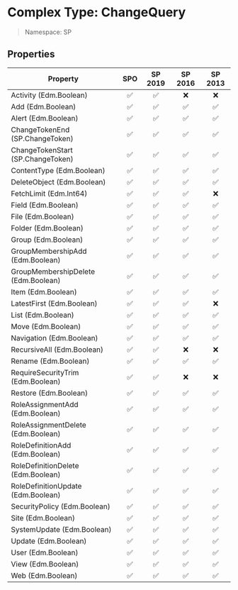 # Complex Type: ChangeQuery

> Namespace: SP

## Properties

Property | SPO | SP 2019 | SP 2016 | SP 2013
----------|:---:|:-------:|:-------:|:-------:
Activity (Edm.Boolean) | ✅ | ✅ | ❌ | ❌
Add (Edm.Boolean) | ✅ | ✅ | ✅ | ✅
Alert (Edm.Boolean) | ✅ | ✅ | ✅ | ✅
ChangeTokenEnd (SP.ChangeToken) | ✅ | ✅ | ✅ | ✅
ChangeTokenStart (SP.ChangeToken) | ✅ | ✅ | ✅ | ✅
ContentType (Edm.Boolean) | ✅ | ✅ | ✅ | ✅
DeleteObject (Edm.Boolean) | ✅ | ✅ | ✅ | ✅
FetchLimit (Edm.Int64) | ✅ | ✅ | ✅ | ❌
Field (Edm.Boolean) | ✅ | ✅ | ✅ | ✅
File (Edm.Boolean) | ✅ | ✅ | ✅ | ✅
Folder (Edm.Boolean) | ✅ | ✅ | ✅ | ✅
Group (Edm.Boolean) | ✅ | ✅ | ✅ | ✅
GroupMembershipAdd (Edm.Boolean) | ✅ | ✅ | ✅ | ✅
GroupMembershipDelete (Edm.Boolean) | ✅ | ✅ | ✅ | ✅
Item (Edm.Boolean) | ✅ | ✅ | ✅ | ✅
LatestFirst (Edm.Boolean) | ✅ | ✅ | ✅ | ❌
List (Edm.Boolean) | ✅ | ✅ | ✅ | ✅
Move (Edm.Boolean) | ✅ | ✅ | ✅ | ✅
Navigation (Edm.Boolean) | ✅ | ✅ | ✅ | ✅
RecursiveAll (Edm.Boolean) | ✅ | ✅ | ❌ | ❌
Rename (Edm.Boolean) | ✅ | ✅ | ✅ | ✅
RequireSecurityTrim (Edm.Boolean) | ✅ | ✅ | ❌ | ❌
Restore (Edm.Boolean) | ✅ | ✅ | ✅ | ✅
RoleAssignmentAdd (Edm.Boolean) | ✅ | ✅ | ✅ | ✅
RoleAssignmentDelete (Edm.Boolean) | ✅ | ✅ | ✅ | ✅
RoleDefinitionAdd (Edm.Boolean) | ✅ | ✅ | ✅ | ✅
RoleDefinitionDelete (Edm.Boolean) | ✅ | ✅ | ✅ | ✅
RoleDefinitionUpdate (Edm.Boolean) | ✅ | ✅ | ✅ | ✅
SecurityPolicy (Edm.Boolean) | ✅ | ✅ | ✅ | ✅
Site (Edm.Boolean) | ✅ | ✅ | ✅ | ✅
SystemUpdate (Edm.Boolean) | ✅ | ✅ | ✅ | ✅
Update (Edm.Boolean) | ✅ | ✅ | ✅ | ✅
User (Edm.Boolean) | ✅ | ✅ | ✅ | ✅
View (Edm.Boolean) | ✅ | ✅ | ✅ | ✅
Web (Edm.Boolean) | ✅ | ✅ | ✅ | ✅